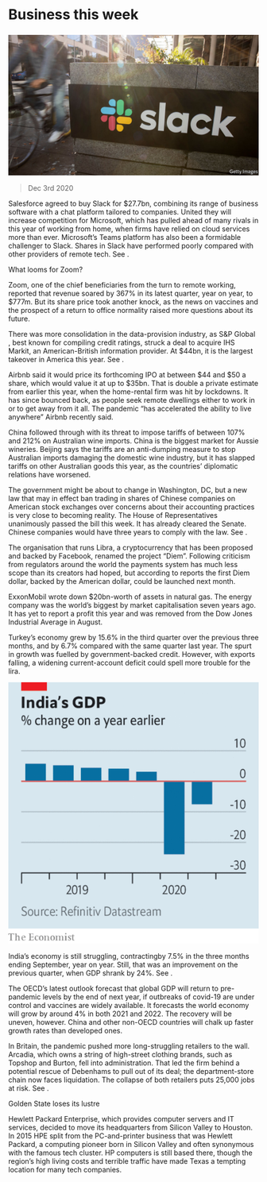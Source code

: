 ###### 

# Business this week 

#####  

![image](images/20201205_WWP501.jpg) 

> Dec 3rd 2020 


Salesforce agreed to buy Slack for $27.7bn, combining its range of business software with a chat platform tailored to companies. United they will increase competition for Microsoft, which has pulled ahead of many rivals in this year of working from home, when firms have relied on cloud services more than ever. Microsoft’s Teams platform has also been a formidable challenger to Slack. Shares in Slack have performed poorly compared with other providers of remote tech. See .

What looms for Zoom?



Zoom, one of the chief beneficiaries from the turn to remote working, reported that revenue soared by 367% in its latest quarter, year on year, to $777m. But its share price took another knock, as the news on vaccines and the prospect of a return to office normality raised more questions about its future.


There was more consolidation in the data-provision industry, as S&amp;P Global , best known for compiling credit ratings, struck a deal to acquire IHS Markit, an American-British information provider. At $44bn, it is the largest takeover in America this year. See .


Airbnb said it would price its forthcoming IPO at between $44 and $50 a share, which would value it at up to $35bn. That is double a private estimate from earlier this year, when the home-rental firm was hit by lockdowns. It has since bounced back, as people seek remote dwellings either to work in or to get away from it all. The pandemic “has accelerated the ability to live anywhere” Airbnb recently said.


China followed through with its threat to impose tariffs of between 107% and 212% on Australian wine imports. China is the biggest market for Aussie wineries. Beijing says the tariffs are an anti-dumping measure to stop Australian imports damaging the domestic wine industry, but it has slapped tariffs on other Australian goods this year, as the countries’ diplomatic relations have worsened.


The government might be about to change in Washington, DC, but a new law that may in effect ban trading in shares of Chinese companies on American stock exchanges over concerns about their accounting practices is very close to becoming reality. The House of Representatives unanimously passed the bill this week. It has already cleared the Senate. Chinese companies would have three years to comply with the law. See . 


The organisation that runs Libra, a cryptocurrency that has been proposed and backed by Facebook, renamed the project “Diem”. Following criticism from regulators around the world the payments system has much less scope than its creators had hoped, but according to reports the first Diem dollar, backed by the American dollar, could be launched next month.


ExxonMobil wrote down $20bn-worth of assets in natural gas. The energy company was the world’s biggest by market capitalisation seven years ago. It has yet to report a profit this year and was removed from the Dow Jones Industrial Average in August.


Turkey’s economy grew by 15.6% in the third quarter over the previous three months, and by 6.7% compared with the same quarter last year. The spurt in growth was fuelled by government-backed credit. However, with exports falling, a widening current-account deficit could spell more trouble for the lira.

![image](images/20201205_WWC024.png) 



India’s economy is still struggling, contractingby 7.5% in the three months ending September, year on year. Still, that was an improvement on the previous quarter, when GDP shrank by 24%. See .


The OECD’s latest outlook forecast that global GDP will return to pre-pandemic levels by the end of next year, if outbreaks of covid-19 are under control and vaccines are widely available. It forecasts the world economy will grow by around 4% in both 2021 and 2022. The recovery will be uneven, however. China and other non-OECD countries will chalk up faster growth rates than developed ones.


In Britain, the pandemic pushed more long-struggling retailers to the wall. Arcadia, which owns a string of high-street clothing brands, such as Topshop and Burton, fell into administration. That led the firm behind a potential rescue of Debenhams to pull out of its deal; the department-store chain now faces liquidation. The collapse of both retailers puts 25,000 jobs at risk. See . 

Golden State loses its lustre


Hewlett Packard Enterprise, which provides computer servers and IT services, decided to move its headquarters from Silicon Valley to Houston. In 2015 HPE split from the PC-and-printer business that was Hewlett Packard, a computing pioneer born in Silicon Valley and often synonymous with the famous tech cluster. HP computers is still based there, though the region’s high living costs and terrible traffic have made Texas a tempting location for many tech companies.

